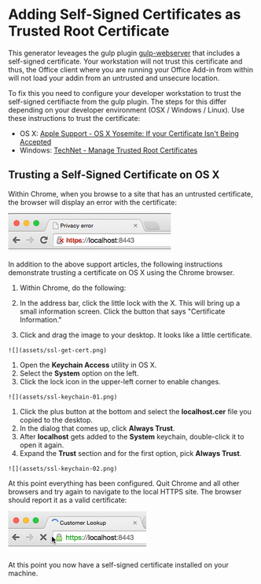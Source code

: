 # Adding Self-Signed Certificates as Trusted Root Certificate

This generator leveages the gulp plugin [gulp-webserver](https://www.npmjs.com/package/gulp-webserver) that includes a self-signed certificate. Your workstation will not trust this certificate and thus, the Office client where you are running your Office Add-in from within will not load your addin from an untrusted and unsecure location.

To fix this you need to configure your developer workstation to trust the self-signed certifiacte from the gulp plugin. The steps for this differ depending on your developer environment (OSX / Windows / Linux). Use these instructions to trust the certificate:

- OS X: [Apple Support - OS X Yosemite: If your Certificate Isn't Being Accepted](https://support.apple.com/kb/PH18677)
- Windows: [TechNet - Manage Trusted Root Certificates](https://technet.microsoft.com/en-us/library/cc754841.aspx)

## Trusting a Self-Signed Certificate on OS X

Within Chrome, when you browse to a site that has an untrusted certificate, the browser will display an error with the certificate:

  ![](assets/ssl-error.png)

In addition to the above support articles, the following instructions demonstrate trusting a certificate on OS X using the Chrome browser.

1. Within Chrome, do the following:

  1. In the address bar, click the little lock with the X. This will bring up a small information screen. Click the button that says "Certificate Information."
  1. Click and drag the image to your desktop. It looks like a little certificate.

    ![](assets/ssl-get-cert.png)

1. Open the **Keychain Access** utility in OS X.
  1. Select the **System** option on the left.
  1. Click the lock icon in the upper-left corner to enable changes.

    ![](assets/ssl-keychain-01.png)

  1. Click the plus button at the bottom and select the **localhost.cer** file you copied to the desktop.
  1. In the dialog that comes up, click **Always Trust**.
  1. After **localhost** gets added to the **System** keychain, double-click it to open it again.
  1. Expand the **Trust** section and for the first option, pick **Always Trust**.

    ![](assets/ssl-keychain-02.png)

At this point everything has been configured. Quit Chrome and all other browsers and try again to navigate to the local HTTPS site. The browser should report it as a valid certificate:

![](assets/ssl-good.png)

At this point you now have a self-signed certificate installed on your machine.